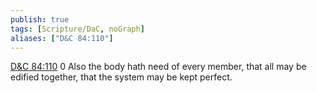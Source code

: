 ```yaml
---
publish: true
tags: [Scripture/DaC, noGraph]
aliases: ["D&C 84:110"]
---
```

[D&C 84:110](https://churchofjesuschrist.org/study/scriptures/dc-testament/dc/84?lang=eng&id=p110#p110) 0 Also the body hath need of every member, that all may be edified together, that the system may be kept perfect.
